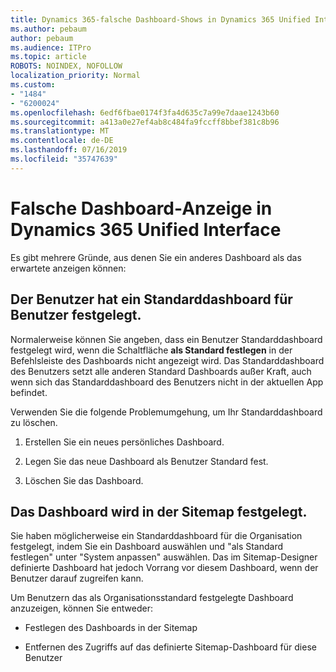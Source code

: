 ```yaml
---
title: Dynamics 365-falsche Dashboard-Shows in Dynamics 365 Unified Interface
ms.author: pebaum
author: pebaum
ms.audience: ITPro
ms.topic: article
ROBOTS: NOINDEX, NOFOLLOW
localization_priority: Normal
ms.custom:
- "1484"
- "6200024"
ms.openlocfilehash: 6edf6fbae0174f3fa4d635c7a99e7daae1243b60
ms.sourcegitcommit: a413a0e27ef4ab8c484fa9fccff8bbef381c8b96
ms.translationtype: MT
ms.contentlocale: de-DE
ms.lasthandoff: 07/16/2019
ms.locfileid: "35747639"
---
```

# <a name="wrong-dashboard-shows-in-dynamics-365-unified-interface"></a>Falsche Dashboard-Anzeige in Dynamics 365 Unified Interface

Es gibt mehrere Gründe, aus denen Sie ein anderes Dashboard als das erwartete anzeigen können:

## <a name="the-user-has-set-a-user-default-dashboard"></a>Der Benutzer hat ein Standarddashboard für Benutzer festgelegt. 

Normalerweise können Sie angeben, dass ein Benutzer Standarddashboard festgelegt wird, wenn die Schaltfläche **als Standard festlegen** in der Befehlsleiste des Dashboards nicht angezeigt wird. Das Standarddashboard des Benutzers setzt alle anderen Standard Dashboards außer Kraft, auch wenn sich das Standarddashboard des Benutzers nicht in der aktuellen App befindet.

Verwenden Sie die folgende Problemumgehung, um Ihr Standarddashboard zu löschen.

1. Erstellen Sie ein neues persönliches Dashboard.

2. Legen Sie das neue Dashboard als Benutzer Standard fest.

3. Löschen Sie das Dashboard.

## <a name="the-dashboard-is-set-in-the-sitemap"></a>Das Dashboard wird in der Sitemap festgelegt.

Sie haben möglicherweise ein Standarddashboard für die Organisation festgelegt, indem Sie ein Dashboard auswählen und "als Standard festlegen" unter "System anpassen" auswählen. Das im Sitemap-Designer definierte Dashboard hat jedoch Vorrang vor diesem Dashboard, wenn der Benutzer darauf zugreifen kann.

Um Benutzern das als Organisationsstandard festgelegte Dashboard anzuzeigen, können Sie entweder:

* Festlegen des Dashboards in der Sitemap

* Entfernen des Zugriffs auf das definierte Sitemap-Dashboard für diese Benutzer
